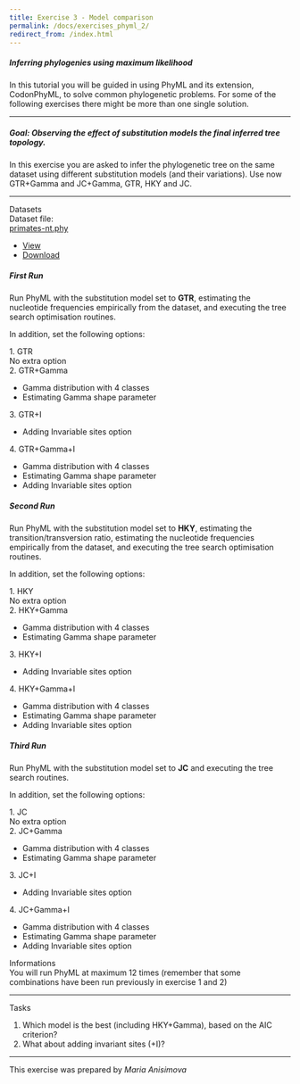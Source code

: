 ```yaml
---
title: Exercise 3 - Model comparison
permalink: /docs/exercises_phyml_2/
redirect_from: /index.html
---
```


##### Inferring phylogenies using maximum likelihood
In this tutorial you will be guided in using PhyML and its extension, CodonPhyML, to solve common phylogenetic problems. For some of the following exercises there might be more than one single solution.

---

##### **Goal: Observing the effect of substitution models the final inferred tree topology.**


In this exercise you are asked to infer the phylogenetic tree on the same dataset using different substitution models (and their variations). Use now GTR+Gamma and JC+Gamma, GTR, HKY and JC.

---

<div class="panel panel-primary">
    <div class="panel-heading">Datasets</div>
    <div class="panel-body">
        Dataset file: <div class="btn-group">
          <a href="#" class="btn btn-default">primates-nt.phy</a>
          <a href="#" class="btn btn-default dropdown-toggle" data-toggle="dropdown"><span class="caret"></span></a>
          <ul class="dropdown-menu">
            <li><a href="#">View</a></li>
            <li><a href="../../tutorial_data/tutorial01_phyml/primates-nt.phy">Download</a></li>
          </ul>
        </div>
    </div>
</div>


##### First Run

Run PhyML with the substitution model set to **GTR**, estimating the nucleotide frequencies empirically from the dataset, and executing the tree search optimisation routines.

In addition, set the following options:

<div class="row">
    <div class="col-xl-3 col-lg-6">
        <div class="panel panel-default">
            <div class="panel-heading">1. GTR</div>
            <div class="panel-body">
            No extra option
            </div>
        </div>
    </div>
    <div class="col-xl-3 col-lg-6">
        <div class="panel panel-default">
            <div class="panel-heading">2. GTR+Gamma</div>
            <div class="panel-body">
            <ul>
            <li>Gamma distribution with 4 classes</li>
            <li>Estimating Gamma shape parameter</li>
            </ul>
            </div>
        </div>
    </div>
    <div class="col-xl-3 col-lg-6">
        <div class="panel panel-default">
            <div class="panel-heading">3. GTR+I</div>
            <div class="panel-body">
            <ul>
            <li>Adding Invariable sites option</li>
            </ul>
            </div>
        </div>
    </div>
    <div class="col-xl-3 col-lg-6">
        <div class="panel panel-default">
            <div class="panel-heading">4. GTR+Gamma+I</div>
            <div class="panel-body">
            <ul>
            <li>Gamma distribution with 4 classes</li>
            <li>Estimating Gamma shape parameter</li>
            <li>Adding Invariable sites option</li>
            </ul>
            </div>
        </div>
    </div>
</div>


##### Second Run

Run PhyML with the substitution model set to **HKY**, estimating the transition/transversion ratio, estimating the nucleotide frequencies empirically from the dataset, and executing the tree search optimisation routines.

In addition, set the following options:

<div class="row">
    <div class="col-xl-3 col-lg-6">
        <div class="panel panel-default">
            <div class="panel-heading">1. HKY</div>
            <div class="panel-body">
            No extra option
            </div>
        </div>
    </div>
    <div class="col-xl-3 col-lg-6">
        <div class="panel panel-default">
            <div class="panel-heading">2. HKY+Gamma</div>
            <div class="panel-body">
            <ul>
            <li>Gamma distribution with 4 classes</li>
            <li>Estimating Gamma shape parameter</li>
            </ul>
            </div>
        </div>
    </div>
    <div class="col-xl-3 col-lg-6">
        <div class="panel panel-default">
            <div class="panel-heading">3. HKY+I</div>
            <div class="panel-body">
            <ul>
            <li>Adding Invariable sites option</li>
            </ul>
            </div>
        </div>
    </div>
    <div class="col-xl-3 col-lg-6">
        <div class="panel panel-default">
            <div class="panel-heading">4. HKY+Gamma+I</div>
            <div class="panel-body">
            <ul>
            <li>Gamma distribution with 4 classes</li>
            <li>Estimating Gamma shape parameter</li>
            <li>Adding Invariable sites option</li>
            </ul>
            </div>
        </div>
    </div>
</div>



##### Third Run

Run PhyML with the substitution model set to **JC** and executing the tree search routines.

In addition, set the following options:

<div class="row">
    <div class="col-xl-3 col-lg-6">
        <div class="panel panel-default">
            <div class="panel-heading">1. JC</div>
            <div class="panel-body">
            No extra option
            </div>
        </div>
    </div>
    <div class="col-xl-3 col-lg-6">
        <div class="panel panel-default">
            <div class="panel-heading">2. JC+Gamma</div>
            <div class="panel-body">
            <ul>
            <li>Gamma distribution with 4 classes</li>
            <li>Estimating Gamma shape parameter</li>
            </ul>
            </div>
        </div>
    </div>
    <div class="col-xl-3 col-lg-6">
        <div class="panel panel-default">
            <div class="panel-heading">3. JC+I</div>
            <div class="panel-body">
            <ul>
            <li>Adding Invariable sites option</li>
            </ul>
            </div>
        </div>
    </div>
    <div class="col-xl-3 col-lg-6">
        <div class="panel panel-default">
            <div class="panel-heading">4. JC+Gamma+I</div>
            <div class="panel-body">
            <ul>
            <li>Gamma distribution with 4 classes</li>
            <li>Estimating Gamma shape parameter</li>
            <li>Adding Invariable sites option</li>
            </ul>
            </div>
        </div>
    </div>
</div>





<div class="panel panel-info">
    <div class="panel-heading">Informations</div>
    <div class="panel-body">
        You will run PhyML at maximum 12 times (remember that some combinations have been run previously in exercise 1 and 2)
    </div>
</div>

---


<div class="panel panel-default">
    <div class="panel-heading">Tasks</div>
    <div class="panel-body">
    <ol>
      <li>Which model is the best (including HKY+Gamma), based on the AIC criterion?</li>
      <li>What about adding invariant sites (+I)?</li>
    </ol>
    </div>
</div>

---

This exercise was prepared by *Maria Anisimova*

